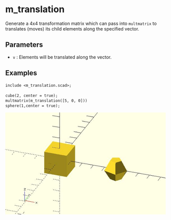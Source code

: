 # m_translation

Generate a 4x4 transformation matrix which can pass into `multmatrix` to translates (moves) its child elements along the specified vector.

## Parameters

- `v` : Elements will be translated along the vector.

## Examples

	include <m_translation.scad>;

	cube(2, center = true); 
	multmatrix(m_translation([5, 0, 0]))
	sphere(1,center = true);

![m_translation](images/lib-m_translation-1.JPG)

